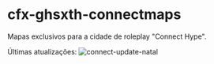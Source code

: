 # cfx-ghsxth-connectmaps

Mapas exclusivos para a cidade de roleplay "Connect Hype".

Últimas atualizações:
![connect-update-natal](https://github.com/user-attachments/assets/8c73dc4c-744f-4b88-94ab-867b0706375e)